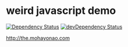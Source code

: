 # weird javascript demo

[![Dependency Status](http://img.shields.io/david/mohayonao/apps.svg?style=flat)](https://david-dm.org/mohayonao/apps)
[![devDependency Status](http://img.shields.io/david/dev/mohayonao/apps.svg?style=flat)](https://david-dm.org/mohayonao/apps)

http://the.mohayonao.com
